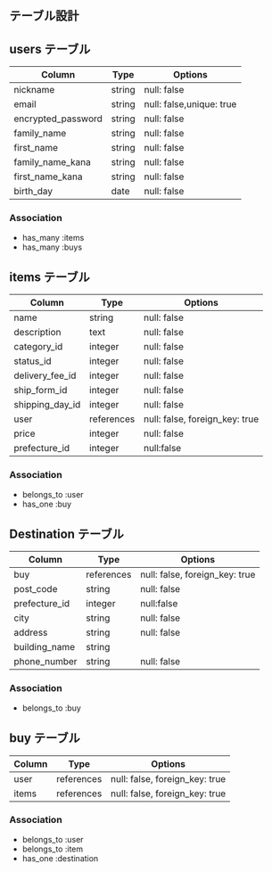 ## テーブル設計

## users テーブル

| Column          | Type   | Options     |
| ----------------| ------ | ----------- |
| nickname        | string | null: false |
| email           | string | null: false,unique: true |
| encrypted_password       | string | null: false |
| family_name     | string | null: false |
| first_name      | string | null: false |
| family_name_kana| string | null: false |
| first_name_kana | string | null: false |
| birth_day       | date   | null: false |


### Association

- has_many :items
- has_many :buys


## items テーブル

| Column          | Type   | Options     |
| ----------------| ------ | ----------- |
| name            | string | null: false |
| description     | text | null: false |
| category_id        | integer | null: false |
| status_id          | integer | null: false |
| delivery_fee_id    | integer | null: false |
| ship_form_id       | integer | null: false |
| shipping_day_id   | integer | null: false |
| user         | references | null: false, foreign_key: true  |
| price           | integer | null: false |
| prefecture_id   | integer |null:false                      | 

### Association

- belongs_to :user
- has_one :buy



## Destination テーブル

| Column       | Type       | Options                        |
| ------------ | ---------- | ------------------------------ |
| buy       | references | null: false, foreign_key: true |
| post_code    | string | null: false                        |
| prefecture_id   | integer |null:false                      | 
| city         | string | null: false                        |
| address      | string | null: false                        |
| building_name      | string |                         |
| phone_number | string | null: false                        |
### Association

- belongs_to :buy


## buy テーブル

| Column     | Type       | Options                        |
| -------    | ---------- | ------------------------------ |
| user    | references | null: false, foreign_key: true |
| items   | references | null: false, foreign_key: true |

### Association

- belongs_to :user
- belongs_to :item
- has_one :destination


